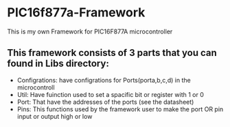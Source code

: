 # PIC16f877a-Framework
 This is my own Framework for PIC16F877A microcontroller
 
## This framework consists of 3 parts that you can found in Libs directory:
 - Configrations:
   have configrations for Ports(porta,b,c,d) in the microcontroll 
 - Util:
   Have fuinction used to set a spacific bit or register with 1 or 0
 - Port:
   That have the addresses of the ports (see the datasheet)
 - Pins:
   This functions used by the framework user to make the port OR pin input or output high or low 

 
 
